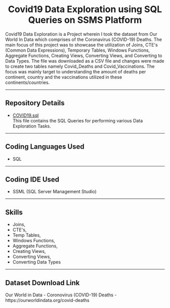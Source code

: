 <h1 align="center"> Covid19 Data Exploration using SQL Queries on SSMS Platform</h1>

<p> Covid19 Data Exploration is a Project wherein I took the dataset from Our World In Data which comprises of the Coronavirus (COVID-19) Deaths. The main focus of this project was to showcase the utilization of Joins, CTE's (Common Data Expressions), Temporary Tables, Windows Functions, Aggregate Functions, Creating Views, Converting Views, and Converting to Data Types. The file was downloaded as a CSV file and changes were made to create two tables namely Covid_Deaths and Covid_Vaccinations. The focus was mainly target to understanding the amount of deaths per continent, country and the vaccinations utilized in these continents/countries. <p>
  
 <hr>

<h2> Repository Details </h2>

- [COVID19.sql](https://github.com/desireedmello/PortfolioProjects-Covid19DataExploration/blob/39830b8b926a460d67473bb9bd04ec0a16bfc3f4/COVID19.sql) <br>
This file contains the SQL Queries for performing various Data Exploration Tasks.

<hr>

<h2>Coding Languages Used</h2>

- SQL

<hr>

<h2>Coding IDE Used</h2>

- SSML (SQL Server Management Studio)

<hr>

<h2>Skills</h2>

- Joins,
- CTE's,
- Temp Tables,
- Windows Functions,
- Aggregate Functions,
- Creating Views,
- Converting Views,
- Converting Data Types

<hr>

<h2>Dataset Download Link</h2>
Our World in Data - Coronovirus (COVID-19) Deaths - https://ourworldindata.org/covid-deaths
